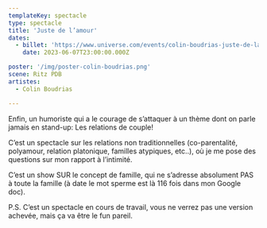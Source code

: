 ```yaml
---
templateKey: spectacle
type: spectacle
title: 'Juste de l’amour'
dates: 
  - billet: 'https://www.universe.com/events/colin-boudrias-juste-de-lamour-tickets-XL2HNP'
    date: 2023-06-07T23:00:00.000Z

poster: '/img/poster-colin-boudrias.png'
scene: Ritz PDB
artistes:
  - Colin Boudrias

---
```

Enfin, un humoriste qui a le courage de s’attaquer à un thème dont on parle jamais en stand-up: Les relations de couple!

C’est un spectacle sur les relations non traditionnelles (co-parentalité, polyamour, relation platonique, familles atypiques, etc..), où je me pose des questions sur mon rapport à l’intimité. 

C’est un show SUR le concept de famille, qui ne s’adresse absolument PAS à toute la famille (à date le mot sperme est là 116 fois dans mon Google doc).

P.S. C’est un spectacle en cours de travail, vous ne verrez pas une version achevée, mais ça va être le fun pareil.
